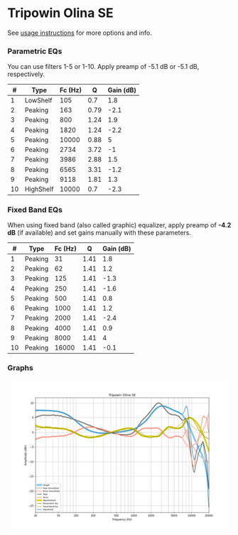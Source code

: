 # Tripowin Olina SE
See [usage instructions](https://github.com/jaakkopasanen/AutoEq#usage) for more options and info.

### Parametric EQs
You can use filters 1-5 or 1-10. Apply preamp of -5.1 dB or -5.1 dB, respectively.

|   # | Type      |   Fc (Hz) |    Q |   Gain (dB) |
|-----|-----------|-----------|------|-------------|
|   1 | LowShelf  |       105 | 0.7  |         1.8 |
|   2 | Peaking   |       163 | 0.79 |        -2.1 |
|   3 | Peaking   |       800 | 1.24 |         1.9 |
|   4 | Peaking   |      1820 | 1.24 |        -2.2 |
|   5 | Peaking   |     10000 | 0.88 |         5   |
|   6 | Peaking   |      2734 | 3.72 |        -1   |
|   7 | Peaking   |      3986 | 2.88 |         1.5 |
|   8 | Peaking   |      6565 | 3.31 |        -1.2 |
|   9 | Peaking   |      9118 | 1.81 |         1.3 |
|  10 | HighShelf |     10000 | 0.7  |        -2.3 |

### Fixed Band EQs
When using fixed band (also called graphic) equalizer, apply preamp of **-4.2 dB** (if available) and set gains manually with these parameters.

|   # | Type    |   Fc (Hz) |    Q |   Gain (dB) |
|-----|---------|-----------|------|-------------|
|   1 | Peaking |        31 | 1.41 |         1.8 |
|   2 | Peaking |        62 | 1.41 |         1.2 |
|   3 | Peaking |       125 | 1.41 |        -1.3 |
|   4 | Peaking |       250 | 1.41 |        -1.6 |
|   5 | Peaking |       500 | 1.41 |         0.8 |
|   6 | Peaking |      1000 | 1.41 |         1.2 |
|   7 | Peaking |      2000 | 1.41 |        -2.4 |
|   8 | Peaking |      4000 | 1.41 |         0.9 |
|   9 | Peaking |      8000 | 1.41 |         4   |
|  10 | Peaking |     16000 | 1.41 |        -0.1 |

### Graphs
![](./Tripowin%20Olina%20SE.png)
